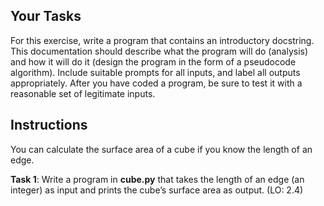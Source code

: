 ## Your Tasks

For this exercise, write a program that contains an introductory docstring. This documentation should describe what the program will do (analysis) and how it will do it (design the program in the form of a pseudocode algorithm). Include suitable prompts for all inputs, and label all outputs appropriately. After you have coded a program, be sure to test it with a reasonable set of legitimate inputs.

## Instructions

You can calculate the surface area of a cube if you know the length of an edge.

**Task 1**: Write a program in **cube.py** that takes the length of an edge (an integer) as input and prints the cube’s surface area as output. (LO: 2.4)